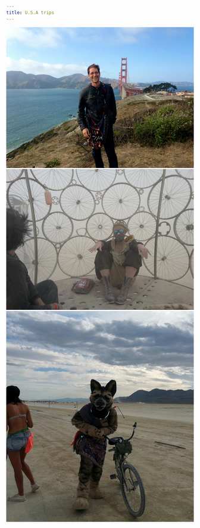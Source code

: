 ```yaml
---
title: U.S.A trips
---
```


![U.S.A](assets/img/travel/trip-7/img1.jpg)
![U.S.A](assets/img/travel/trip-7/img2.jpg)
![U.S.A](assets/img/travel/trip-7/img3.jpg)
